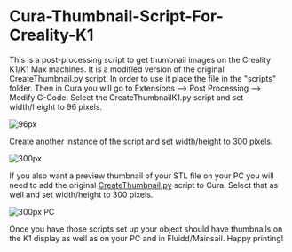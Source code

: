 # Cura-Thumbnail-Script-For-Creality-K1
This is a post-processing script to get thumbnail images on the Creality K1/K1 Max machines. It is a modified version of the original CreateThumbnail.py script. In order to use it place the file in the "scripts" folder. Then in Cura you will go to Extensions --> Post Processing --> Modify G-Code. Select the CreateThumbnailK1.py script and set width/height to 96 pixels.

![96px](https://github.com/MiSTerConsoles/Cura-Thumbnail-Script-For-Creality-K1/assets/80081591/43c7ee67-c5fb-4c9a-a32e-e6c7c007e7f8)

Create another instance of the script and set width/height to 300 pixels.

![300px](https://github.com/MiSTerConsoles/Cura-Thumbnail-Script-For-Creality-K1/assets/80081591/f6483e75-2e0f-4474-8c6a-3b1dfb9668bb)

If you also want a preview thumbnail of your STL file on your PC you will need to add the original [CreateThumbnail.py](https://github.com/Ultimaker/Cura/blob/main/plugins/PostProcessingPlugin/scripts/CreateThumbnail.py) script to Cura. Select that as well and set width/height to 300 pixels.

![300px PC](https://github.com/MiSTerConsoles/Cura-Thumbnail-Script-For-Creality-K1/assets/80081591/126af770-5c38-499a-9f72-0d4f72c9c733)

Once you have those scripts set up your object should have thumbnails on the K1 display as well as on your PC and in Fluidd/Mainsail. Happy printing!
